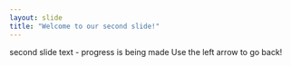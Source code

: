 ```yaml
---
layout: slide
title: "Welcome to our second slide!"
---
```

second slide text - progress is being made
Use the left arrow to go back!

